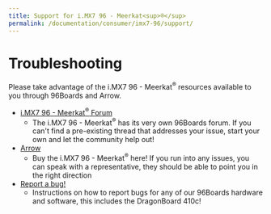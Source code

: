 ```yaml
---
title: Support for i.MX7 96 - Meerkat<sup>®</sup>
permalink: /documentation/consumer/imx7-96/support/
---
```

# Troubleshooting

Please take advantage of the i.MX7 96 - Meerkat<sup>®</sup> resources available to you through 96Boards and Arrow.

- [i.MX7 96 - Meerkat<sup>®</sup> Forum](https://discuss.96boards.org/c/products/imx7-96/)
   - The i.MX7 96 - Meerkat<sup>®</sup> has its very own 96Boards forum. If you can't find a pre-existing thread that addresses your issue, start your own and let the community help out!
- [Arrow](https://www.arrow.com/en/products/imx796board/arrow-development-tools)
   - Buy the i.MX7 96 - Meerkat<sup>®</sup> here! If you run into any issues, you can speak with a representative, they should be able to point you in the right direction
- [Report a bug!](../../../Extras/Report_a_bug.md)
   - Instructions on how to report bugs for any of our 96Boards hardware and software, this includes the DragonBoard 410c!
